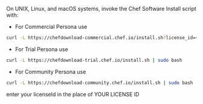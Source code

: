 On UNIX, Linux, and macOS systems, invoke the Chef Software Install script with:

- For Commercial Persona use

```bash
curl -L https://chefdownload-commercial.chef.io/install.sh?license_id=<YOUR LICENSE ID> | sudo bash
```

- For Trial Persona use

```bash
curl -L https://chefdownload-trial.chef.io/install.sh | sudo bash
```

- For Community Persona use

```bash
curl -L https://chefdownload-community.chef.io/install.sh | sudo bash
```

enter your licenseId in the place of YOUR LICENSE ID
